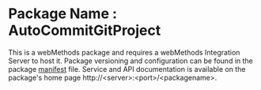 # Package Name : AutoCommitGitProject
This is a webMethods package and requires a webMethods Integration Server to host it. Package versioning and configuration can be found in the package [manifest](./AutoCommitGitProject/manifest.v3) file. Service and API documentation is available on the package's home page http://&lt;server&gt;:&lt;port&gt;/&lt;packagename>.